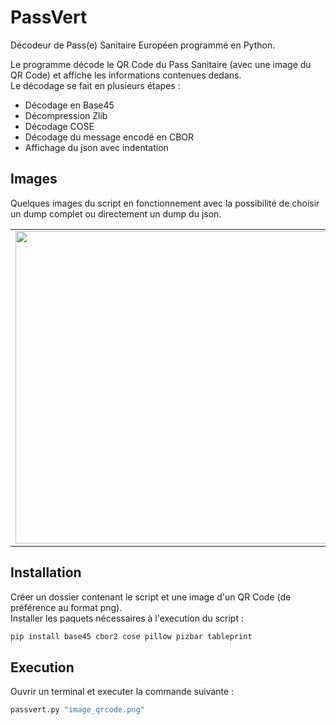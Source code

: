 # PassVert
Décodeur de Pass(e) Sanitaire Européen programmé en Python.

Le programme décode le QR Code du Pass Sanitaire (avec une image du QR Code) et affiche les informations contenues dedans.\
Le décodage se fait en plusieurs étapes :
- Décodage en Base45
- Décompression Zlib
- Décodage COSE
- Décodage du message encodé en CBOR
- Affichage du json avec indentation

## Images

Quelques images du script en fonctionnement avec la possibilité de choisir un dump complet ou directement un dump du json.

<table>
    <tr>
    <td><img src="https://raw.githubusercontent.com/KornFlaXe/passvert/master/img/smalldump.png" width="500" />
    <td><img src="https://raw.githubusercontent.com/KornFlaXe/passvert/master/img/fulldump.png" width="500" />
</table>

## Installation

Créer un dossier contenant le script et une image d'un QR Code (de préférence au format png).\
Installer les paquets nécessaires à l'execution du script :

```python
pip install base45 cbor2 cose pillow pizbar tableprint
```

## Execution

Ouvrir un terminal et executer la commande suivante :

```python
passvert.py "image_qrcode.png"
```

